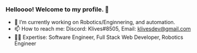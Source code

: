 ### Helloooo! Welcome to my profile. 👋

- 🔭 I’m currently working on Robotics/Enginnering, and automation.
- 📫 How to reach me: Discord: Klives#8505, Email: klivesdev@gmail.com
- 🙍‍♂️ Expertise: Software Engineer, Full Stack Web Developer, Robotics Engineer
